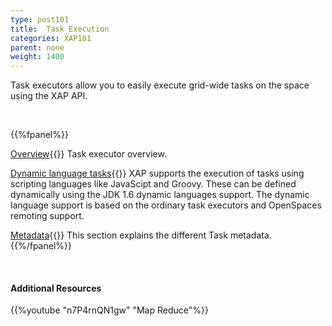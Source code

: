 ```yaml
---
type: post101
title:  Task Execution
categories: XAP101
parent: none
weight: 1400
---
```



Task executors allow you to easily execute grid-wide tasks on the space using the XAP API.


<br>


{{%fpanel%}}

[Overview](./task-execution-over-the-space.html){{<wbr>}}
Task executor overview.


[Dynamic language tasks](./task-dynamic-language.html){{<wbr>}}
XAP supports the execution of tasks using scripting languages like JavaScipt and Groovy. These can be defined dynamically using the JDK 1.6 dynamic languages support. The dynamic language support is based on the ordinary task executors and OpenSpaces remoting support.


[Metadata](./task-metadata.html){{<wbr>}}
This section explains the different Task metadata.
{{%/fpanel%}}


<br>

#### Additional Resources

{{%youtube "n7P4rnQN1gw"  "Map Reduce"%}}
